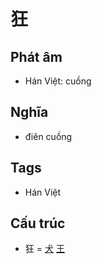 # 狂

## Phát âm
* Hán Việt: cuồng

## Nghĩa
* điên cuồng

## Tags
* Hán Việt

## Cấu trúc
* 狂 = [犬](犬.md) [王](王.md)

<script>window.HANZI_FIELD='狂';</script>